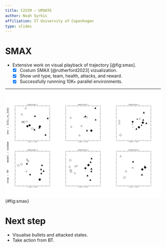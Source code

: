 ```yaml
---
title: C2SIM — UPDATE
author: Noah Syrkis
affiliation: IT University of Copenhagen
type: slides
---
```


# SMAX

- Extensive work on visual playback of trajectory [@fig:smax].
    - [x] Costum SMAX [@rutherford2023] vizualization.
    - [x] Show unit type, team, health, attacks, and reward.
    - [x] Successfully runnning 10K+ parallel environments.

---

![SMAX in parallel](figs/worlds_white.jpg){#fig:smax}

# Next step

- Visualise bullets and attacked states.
- Take action from BT.